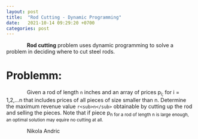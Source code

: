 ```yaml
---
layout: post
title:  "Rod Cutting - Dynamic Programming"
date:   2021-10-14 09:29:20 +0700
categories: post
---
```


 &nbsp;&nbsp;&nbsp;&nbsp;&nbsp;&nbsp;&nbsp;&nbsp;&nbsp;&nbsp;&nbsp;&nbsp;&nbsp;
 **Rod cutting** problem uses dynamic programming to solve a problem in deciding where to cut steel rods. 


 # Problemm:

 &nbsp;&nbsp;&nbsp;&nbsp;&nbsp;&nbsp;&nbsp;&nbsp;&nbsp;&nbsp;&nbsp;&nbsp;&nbsp;
 Given a rod of length `n` inches and an array of prices p<sub>i;</sub> for i = 1,2,...n that includes prices of all pieces of size smaller than n. Determine the maximum revenue value `r<sub>n</sub>` obtainable by cutting up the rod and selling the pieces. Note that if piece p<sub>n for a rod of length n is large enough, an optimal   solution may equire no cutting at all.
 
 
 
<!-- https://sites.psu.edu/symbolcodes/codehtml/#math LINK FOR SYMBOLS IN EQUATIONS -->
<!-- h<sub>&theta;</sub>(x) = &theta;<sub>o</sub> x + &theta;<sub>1</sub>x -->
 
 &nbsp;&nbsp;&nbsp;&nbsp;&nbsp;&nbsp;&nbsp;&nbsp;&nbsp;&nbsp;&nbsp;&nbsp;&nbsp;
 Nikola Andric

 
